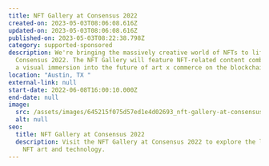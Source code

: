 ```yaml
---
title: NFT Gallery at Consensus 2022
created-on: 2023-05-03T08:06:08.616Z
updated-on: 2023-05-03T08:06:08.616Z
published-on: 2023-05-03T08:22:38.798Z
category: supported-sponsored
description: We're bringing the massively creative world of NFTs to life at
  Consensus 2022. The NFT Gallery will feature NFT-related content combined with
  a visual immersion into the future of art x commerce on the blockchain.
location: "Austin, TX "
external-link: null
start-date: 2022-06-08T16:00:10.000Z
end-date: null
image:
  src: /assets/images/645215f075d57ed1e4d02693_nft-gallery-at-consensus.png
  alt: null
seo:
  title: NFT Gallery at Consensus 2022
  description: Visit the NFT Gallery at Consensus 2022 to explore the latest in
    NFT art and technology.
---
```

